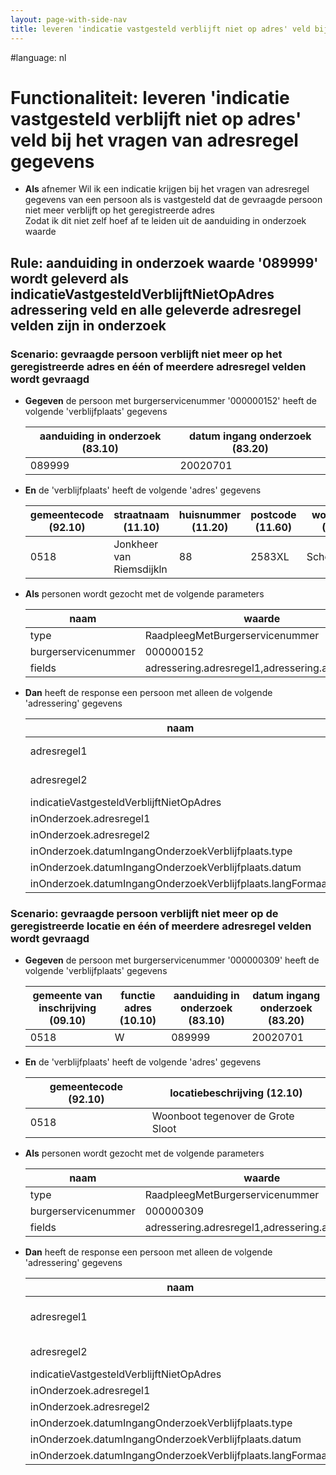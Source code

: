 ```yaml
---
layout: page-with-side-nav
title: leveren 'indicatie vastgesteld verblijft niet op adres' veld bij het vragen van adresregel gegevens
---
```

#language: nl  


# Functionaliteit: leveren 'indicatie vastgesteld verblijft niet op adres' veld bij het vragen van adresregel gegevens


* __Als__ afnemer
Wil ik een indicatie krijgen bij het vragen van adresregel gegevens van een persoon als is vastgesteld dat de gevraagde persoon niet meer verblijft op het geregistreerde adres  
Zodat ik dit niet zelf hoef af te leiden uit de aanduiding in onderzoek waarde  

## Rule: aanduiding in onderzoek waarde '089999' wordt geleverd als indicatieVastgesteldVerblijftNietOpAdres adressering veld en alle geleverde adresregel velden zijn in onderzoek


### Scenario: gevraagde persoon verblijft niet meer op het geregistreerde adres en één of meerdere adresregel velden wordt gevraagd

* __Gegeven__ de persoon met burgerservicenummer '000000152' heeft de volgende 'verblijfplaats' gegevens

  | aanduiding in onderzoek (83.10) | datum ingang onderzoek (83.20) |
  |---------------------------------|--------------------------------|
  | 089999                          | 20020701                       |
* __En__ de 'verblijfplaats' heeft de volgende 'adres' gegevens

  | gemeentecode (92.10) | straatnaam (11.10)       | huisnummer (11.20) | postcode (11.60) | woonplaats (11.70) |
  |----------------------|--------------------------|--------------------|------------------|--------------------|
  | 0518                 | Jonkheer van Riemsdijkln | 88                 | 2583XL           | Scheveningen       |
* __Als__ personen wordt gezocht met de volgende parameters

  | naam                | waarde                                          |
  |---------------------|-------------------------------------------------|
  | type                | RaadpleegMetBurgerservicenummer                 |
  | burgerservicenummer | 000000152                                       |
  | fields              | adressering.adresregel1,adressering.adresregel2 |
* __Dan__ heeft de response een persoon met alleen de volgende 'adressering' gegevens

  | naam                                                       | waarde                      |
  |------------------------------------------------------------|-----------------------------|
  | adresregel1                                                | Jonkheer van Riemsdijkln 88 |
  | adresregel2                                                | 2583 XL  SCHEVENINGEN       |
  | indicatieVastgesteldVerblijftNietOpAdres                   | true                        |
  | inOnderzoek.adresregel1                                    | true                        |
  | inOnderzoek.adresregel2                                    | true                        |
  | inOnderzoek.datumIngangOnderzoekVerblijfplaats.type        | Datum                       |
  | inOnderzoek.datumIngangOnderzoekVerblijfplaats.datum       | 2002-07-01                  |
  | inOnderzoek.datumIngangOnderzoekVerblijfplaats.langFormaat | 1 juli 2002                 |

### Scenario: gevraagde persoon verblijft niet meer op de geregistreerde locatie en één of meerdere adresregel velden wordt gevraagd

* __Gegeven__ de persoon met burgerservicenummer '000000309' heeft de volgende 'verblijfplaats' gegevens

  | gemeente van inschrijving (09.10) | functie adres (10.10) | aanduiding in onderzoek (83.10) | datum ingang onderzoek (83.20) |
  |-----------------------------------|-----------------------|---------------------------------|--------------------------------|
  | 0518                              | W                     | 089999                          | 20020701                       |
* __En__ de 'verblijfplaats' heeft de volgende 'adres' gegevens

  | gemeentecode (92.10) | locatiebeschrijving (12.10)       |
  |----------------------|-----------------------------------|
  | 0518                 | Woonboot tegenover de Grote Sloot |
* __Als__ personen wordt gezocht met de volgende parameters

  | naam                | waarde                                          |
  |---------------------|-------------------------------------------------|
  | type                | RaadpleegMetBurgerservicenummer                 |
  | burgerservicenummer | 000000309                                       |
  | fields              | adressering.adresregel1,adressering.adresregel2 |
* __Dan__ heeft de response een persoon met alleen de volgende 'adressering' gegevens

  | naam                                                       | waarde                            |
  |------------------------------------------------------------|-----------------------------------|
  | adresregel1                                                | Woonboot tegenover de Grote Sloot |
  | adresregel2                                                | 'S-GRAVENHAGE                     |
  | indicatieVastgesteldVerblijftNietOpAdres                   | true                              |
  | inOnderzoek.adresregel1                                    | true                              |
  | inOnderzoek.adresregel2                                    | true                              |
  | inOnderzoek.datumIngangOnderzoekVerblijfplaats.type        | Datum                             |
  | inOnderzoek.datumIngangOnderzoekVerblijfplaats.datum       | 2002-07-01                        |
  | inOnderzoek.datumIngangOnderzoekVerblijfplaats.langFormaat | 1 juli 2002                       |

